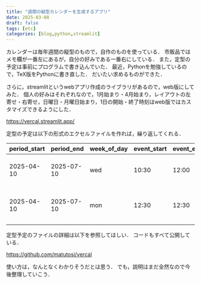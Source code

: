 ```yaml
---
title: "週間の縦型カレンダーを生成するアプリ"
date: 2025-03-08
draft: false
tags: [etc]
categories: [blog,python,streamlit]
---
```


カレンダーは毎年週間の縦型のもので，自作のものを使っている．
市販品ではメモ欄が一番左にあるが，自分の好みである一番右にしている．
また，定型の予定は事前にプログラムで書き込んでいた．
最近，Pythonを勉強しているので，TeX版をPythonに書き直した．
だいたい求めるものができた．

さらに，streamlitというwebアプリ作成のライブラリがあるので，web版にしてみた．
個人の好みはそれぞれなので，1月始まり・4月始まり，レイアウトの左寄せ・右寄せ，日曜日・月曜日始まり，1日の開始・終了時刻はweb版ではカスタマイズできるようにした．

https://vercal.streamlit.app/

定型の予定は以下の形式のエクセルファイルを作れば，繰り返してくれる．

| period_start | period_end | week_of_day | event_start | event_end | event          | except                 |
| ------------ | ---------- |  ---------- |  ---------- |  -------- |  ------------- |  --------------------- | 
| 2025-04-10   | 2025-07-10 | wed         | 10:30       |     12:00 | 数学           | 2025-05-07;2025-05-14  |
| 2025-04-10   | 2025-07-10 | mon         | 12:30       |     12:30 | 開始のみの予定 |                        |

定型予定のファイルの詳細は以下を参照してほしい．
コードもすべて公開している．

https://github.com/matutosi/vercal


使い方は，なんとなくわかりそうだとは思う．
でも，説明はまだ全然なので今後整理していこう．

